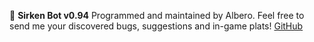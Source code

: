 :robot: __Sirken Bot v0.94__
Programmed and maintained by Albero.
Feel free to send me your discovered bugs, suggestions and in-game plats!
[GitHub](https://github.com/emmemeno/sirken-bot)